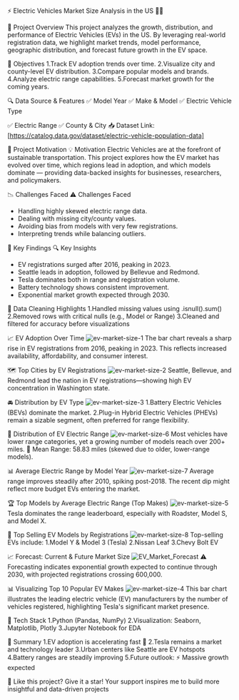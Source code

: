 ⚡️ Electric Vehicles Market Size Analysis in the US 🚗💨

📌 Project Overview
This project analyzes the growth, distribution, and performance of Electric Vehicles (EVs) in the US. By leveraging real-world registration data, we highlight market trends, model performance, geographic distribution, and forecast future growth in the EV space.

🎯 Objectives
1.Track EV adoption trends over time.
2.Visualize city and county-level EV distribution.
3.Compare popular models and brands.
4.Analyze electric range capabilities.
5.Forecast market growth for the coming years.

🔍 Data Source & Features
✅ Model Year
✅ Make & Model
✅ Electric Vehicle Type

✅ Electric Range
✅ County & City
📥 Dataset Link: [https://catalog.data.gov/dataset/electric-vehicle-population-data]

🚀 Project Motivation
💡 Motivation
Electric Vehicles are at the forefront of sustainable transportation. This project explores how the EV market has evolved over time, which regions lead in adoption, and which models dominate — providing data-backed insights for businesses, researchers, and policymakers.

📉 Challenges Faced
 ⚠️ Challenges Faced
- Handling highly skewed electric range data.
- Dealing with missing city/county values.
- Avoiding bias from models with very few registrations.
- Interpreting trends while balancing outliers.

📌  Key Findings
 🔍 Key Insights
- EV registrations surged after 2016, peaking in 2023.
- Seattle leads in adoption, followed by Bellevue and Redmond.
- Tesla dominates both in range and registration volume.
- Battery technology shows consistent improvement.
- Exponential market growth expected through 2030.

🧹 Data Cleaning Highlights
1.Handled missing values using .isnull().sum()
2.Removed rows with critical nulls (e.g., Model or Range)
3.Cleaned and filtered for accuracy before visualizations

📈 EV Adoption Over Time
![ev-market-size-1](https://github.com/user-attachments/assets/79fe0622-626d-4a9c-a360-15e4a22e5006)
The bar chart reveals a sharp rise in EV registrations from 2016, peaking in 2023. This reflects increased availability, affordability, and consumer interest.

🗺️ Top Cities by EV Registrations
![ev-market-size-2](https://github.com/user-attachments/assets/a569edad-9bfe-466e-8224-66fe87adcd3f)
Seattle, Bellevue, and Redmond lead the nation in EV registrations—showing high EV concentration in Washington state.

🚘 Distribution by EV Type
![ev-market-size-3](https://github.com/user-attachments/assets/d8522679-d1ea-4218-8c1e-0e29e7e8f082)
1.Battery Electric Vehicles (BEVs) dominate the market.
2.Plug-in Hybrid Electric Vehicles (PHEVs) remain a sizable segment, often preferred for range flexibility.

🔋 Distribution of EV Electric Range
![ev-market-size-6](https://github.com/user-attachments/assets/3c016682-40e3-4cc9-a370-d93a9e925536)
Most vehicles have lower range categories, yet a growing number of models reach over 200+ miles.
🔴 Mean Range: 58.83 miles (skewed due to older, lower-range models).

📊 Average Electric Range by Model Year
![ev-market-size-7](https://github.com/user-attachments/assets/3d6ba538-2647-4bb0-afbb-e10de10b0fac)
Average range improves steadily after 2010, spiking post-2018.
The recent dip might reflect more budget EVs entering the market.

🏆 Top Models by Average Electric Range (Top Makes)
![ev-market-size-5](https://github.com/user-attachments/assets/a7ea45f6-5673-4019-b4e1-91ae68b5d577)
Tesla dominates the range leaderboard, especially with Roadster, Model S, and Model X.

🚗 Top Selling EV Models by Registrations
![ev-market-size-8](https://github.com/user-attachments/assets/cfdabc85-8105-4e90-ba4f-4b2f93db4bf1)
Top-selling EVs include:
1.Model Y & Model 3 (Tesla)
2.Nissan Leaf
3.Chevy Bolt EV

📈 Forecast: Current & Future Market Size
![EV_Market_Forecast](https://github.com/user-attachments/assets/ff550043-fd89-4620-8f81-d058133bc11d)
⚠️ Forecasting indicates exponential growth expected to continue through 2030, with projected registrations crossing 600,000.

📊 Visualizing Top 10 Popular EV Makes
![ev-market-size-4](https://github.com/user-attachments/assets/f2305eca-4459-44d5-a2be-e3bbff15d95d)
This bar chart illustrates the leading electric vehicle (EV) manufacturers by the number of vehicles registered, highlighting Tesla's significant market presence.

🧰 Tech Stack
1.Python (Pandas, NumPy)
2.Visualization: Seaborn, Matplotlib, Plotly
3.Jupyter Notebook for EDA

📌 Summary
1.EV adoption is accelerating fast 🚀
2.Tesla remains a market and technology leader
3.Urban centers like Seattle are EV hotspots
4.Battery ranges are steadily improving
5.Future outlook: ⚡️ Massive growth expected

🌟 Like this project? Give it a star! Your support inspires me to build more insightful and data-driven projects

